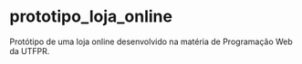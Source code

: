 # prototipo_loja_online
Protótipo de uma loja online desenvolvido na matéria de Programação Web da UTFPR.
